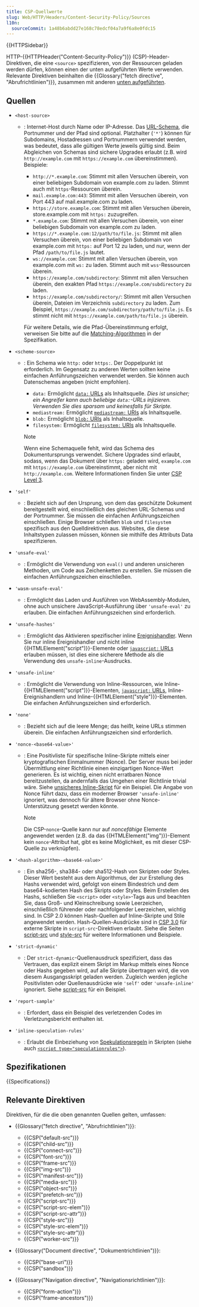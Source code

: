 ```yaml
---
title: CSP-Quellwerte
slug: Web/HTTP/Headers/Content-Security-Policy/Sources
l10n:
  sourceCommit: 1a48b6abdd27e168c78edcf04a7a9f6a8e0fdc15
---
```


{{HTTPSidebar}}

HTTP-{{HTTPHeader("Content-Security-Policy")}} (CSP)-Header-Direktiven, die eine `<source>` spezifizieren, von der Ressourcen geladen werden dürfen, können einen der unten aufgeführten Werte verwenden. Relevante Direktiven beinhalten die {{Glossary("fetch directive", "Abrufrichtlinien")}}, zusammen mit anderen [unten aufgeführten](#relevante_direktiven).

## Quellen

- `<host-source>`

  - : Internet-Host durch Name oder IP-Adresse. Das [URL-Schema](/de/docs/Learn/Common_questions/Web_mechanics/What_is_a_URL), die Portnummer und der Pfad sind optional.
    Platzhalter (`'*'`) können für Subdomains, Hostadressen und Portnummern verwendet werden, was bedeutet, dass alle gültigen Werte jeweils gültig sind.
    Beim Abgleichen von Schemas sind sichere Upgrades erlaubt (z.B. wird `http://example.com` mit `https://example.com` übereinstimmen).
    Beispiele:

    - `http://*.example.com`: Stimmt mit allen Versuchen überein, von einer beliebigen Subdomain von example.com zu laden. Stimmt auch mit `https`-Ressourcen überein.
    - `mail.example.com:443`: Stimmt mit allen Versuchen überein, von Port 443 auf mail.example.com zu laden.
    - `https://store.example.com`: Stimmt mit allen Versuchen überein, store.example.com mit `https:` zuzugreifen.
    - `*.example.com`: Stimmt mit allen Versuchen überein, von einer beliebigen Subdomain von example.com zu laden.
    - `https://*.example.com:12/path/to/file.js`: Stimmt mit allen Versuchen überein, von einer beliebigen Subdomain von example.com mit `https:` auf Port 12 zu laden, und nur, wenn der Pfad `/path/to/file.js` lautet.
    - `ws://example.com`: Stimmt mit allen Versuchen überein, von example.com mit `ws:` zu laden. Stimmt auch mit `wss`-Ressourcen überein.
    - `https://example.com/subdirectory`: Stimmt mit allen Versuchen überein, den exakten Pfad `https://example.com/subdirectory` zu laden.
    - `https://example.com/subdirectory/`: Stimmt mit allen Versuchen überein, Dateien im Verzeichnis `subdirectory` zu laden. Zum Beispiel, `https://example.com/subdirectory/path/to/file.js`. Es stimmt nicht mit `https://example.com/path/to/file.js` überein.

    Für weitere Details, wie die Pfad-Übereinstimmung erfolgt, verweisen Sie bitte auf die [Matching-Algorithmen](https://w3c.github.io/webappsec-csp/#match-schemes) in der Spezifikation.

- `<scheme-source>`

  - : Ein Schema wie `http:` oder `https:`.
    Der Doppelpunkt ist erforderlich.
    Im Gegensatz zu anderen Werten sollten keine einfachen Anführungszeichen verwendet werden.
    Sie können auch Datenschemas angeben (nicht empfohlen).

    - `data:` Ermöglicht [`data:` URLs](/de/docs/Web/URI/Schemes/data) als Inhaltsquelle.
      _Dies ist unsicher; ein Angreifer kann auch beliebige `data:`-URLs injizieren. Verwenden Sie dies sparsam und keinesfalls für Skripte._
    - `mediastream:` Ermöglicht [`mediastream:` URIs](/de/docs/Web/API/Media_Capture_and_Streams_API) als Inhaltsquelle.
    - `blob:` Ermöglicht [`blob:` URIs](/de/docs/Web/API/Blob) als Inhaltsquelle.
    - `filesystem:` Ermöglicht [`filesystem:` URIs](/de/docs/Web/API/FileSystem) als Inhaltsquelle.

    > [!NOTE]
    > Wenn eine Schemaquelle fehlt, wird das Schema des Dokumentursprungs verwendet.
    > Sichere Upgrades sind erlaubt, sodass, wenn das Dokument über `https:` geladen wird, `example.com` mit `https://example.com` übereinstimmt, aber nicht mit `http://example.com`.
    > Weitere Informationen finden Sie unter [CSP Level 3](https://www.w3.org/TR/CSP3/#match-url-to-source-list).

- `'self'`
  - : Bezieht sich auf den Ursprung, von dem das geschützte Dokument bereitgestellt wird, einschließlich des gleichen URL-Schemas und der Portnummer.
    Sie müssen die einfachen Anführungszeichen einschließen. Einige Browser schließen `blob` und `filesystem` spezifisch aus den Quelldirektiven aus.
    Websites, die diese Inhaltstypen zulassen müssen, können sie mithilfe des Attributs Data spezifizieren.
- `'unsafe-eval'`
  - : Ermöglicht die Verwendung von `eval()` und anderen unsicheren Methoden, um Code aus Zeichenketten zu erstellen.
    Sie müssen die einfachen Anführungszeichen einschließen.
- `'wasm-unsafe-eval'`
  - : Ermöglicht das Laden und Ausführen von WebAssembly-Modulen, ohne auch unsichere JavaScript-Ausführung über `'unsafe-eval'` zu erlauben.
    Die einfachen Anführungszeichen sind erforderlich.
- `'unsafe-hashes'`
  - : Ermöglicht das Aktivieren spezifischer inline [Ereignishandler](/de/docs/Web/Events/Event_handlers).
    Wenn Sie nur inline Ereignishandler und nicht inline {{HTMLElement("script")}}-Elemente oder [`javascript:` URLs](/de/docs/Web/URI/Schemes/javascript) erlauben müssen, ist dies eine sicherere Methode als die Verwendung des `unsafe-inline`-Ausdrucks.
- `'unsafe-inline'`
  - : Ermöglicht die Verwendung von Inline-Ressourcen, wie Inline-{{HTMLElement("script")}}-Elementen, [`javascript:` URLs](/de/docs/Web/URI/Schemes/javascript), Inline-Ereignishandlern und Inline-{{HTMLElement("style")}}-Elementen.
    Die einfachen Anführungszeichen sind erforderlich.
- `'none'`
  - : Bezieht sich auf die leere Menge; das heißt, keine URLs stimmen überein.
    Die einfachen Anführungszeichen sind erforderlich.
- `'nonce-<base64-value>'`

  - : Eine Positivliste für spezifische Inline-Skripte mittels einer kryptografischen Einmalnummer (Nonce).
    Der Server muss bei jeder Übermittlung einer Richtlinie einen einzigartigen Nonce-Wert generieren.
    Es ist wichtig, einen nicht erratbaren Nonce bereitzustellen, da andernfalls das Umgehen einer Richtlinie trivial wäre.
    Siehe [unsicheres Inline-Skript](/de/docs/Web/HTTP/Headers/Content-Security-Policy/script-src#unsafe_inline_script) für ein Beispiel.
    Die Angabe von Nonce führt dazu, dass ein moderner Browser `'unsafe-inline'` ignoriert, was dennoch für ältere Browser ohne Nonce-Unterstützung gesetzt werden könnte.

    > [!NOTE]
    > Die CSP-`nonce`-Quelle kann nur auf _noncefähige_ Elemente angewendet werden (z.B. da das {{HTMLElement("img")}}-Element kein `nonce`-Attribut hat, gibt es keine Möglichkeit, es mit dieser CSP-Quelle zu verknüpfen).

- `'<hash-algorithm>-<base64-value>'`
  - : Ein sha256-, sha384- oder sha512-Hash von Skripten oder Styles.
    Dieser Wert besteht aus dem Algorithmus, der zur Erstellung des Hashs verwendet wird, gefolgt von einem Bindestrich und dem base64-kodierten Hash des Skripts oder Styles.
    Beim Erstellen des Hashs, schließen Sie `<script>` oder `<style>`-Tags aus und beachten Sie, dass Groß- und Kleinschreibung sowie Leerzeichen, einschließlich führender oder nachfolgender Leerzeichen, wichtig sind.
    In CSP 2.0 können Hash-Quellen auf Inline-Skripte und Stile angewendet werden. Hash-Quellen-Ausdrücke sind in [CSP 3.0](https://www.w3.org/TR/CSP3/#external-hash) für externe Skripte in `script-src`-Direktiven erlaubt.
    Siehe die Seiten [script-src](/de/docs/Web/HTTP/Headers/Content-Security-Policy/script-src#unsafe_inline_script) und [style-src](/de/docs/Web/HTTP/Headers/Content-Security-Policy/style-src#unsafe_inline_styles) für weitere Informationen und Beispiele.
- `'strict-dynamic'`
  - : Der `strict-dynamic`-Quellenausdruck spezifiziert, dass das Vertrauen, das explizit einem Skript im Markup mittels eines Nonce oder Hashs gegeben wird, auf alle Skripte übertragen wird, die von diesem Ausgangsskript geladen werden.
    Zugleich werden jegliche Positivlisten oder Quellenausdrücke wie `'self'` oder `'unsafe-inline'` ignoriert.
    Siehe [script-src](/de/docs/Web/HTTP/Headers/Content-Security-Policy/script-src#strict-dynamic) für ein Beispiel.
- `'report-sample'`
  - : Erfordert, dass ein Beispiel des verletzenden Codes im Verletzungsbericht enthalten ist.
- `'inline-speculation-rules'`
  - : Erlaubt die Einbeziehung von [Spekulationsregeln](/de/docs/Web/API/Speculation_Rules_API) in Skripten (siehe auch [`<script type="speculationrules">`](/de/docs/Web/HTML/Element/script/type/speculationrules)).

## Spezifikationen

{{Specifications}}

## Relevante Direktiven

Direktiven, für die die oben genannten Quellen gelten, umfassen:

- {{Glossary("fetch directive", "Abrufrichtlinien")}}:

  - {{CSP("default-src")}}
  - {{CSP("child-src")}}
  - {{CSP("connect-src")}}
  - {{CSP("font-src")}}
  - {{CSP("frame-src")}}
  - {{CSP("img-src")}}
  - {{CSP("manifest-src")}}
  - {{CSP("media-src")}}
  - {{CSP("object-src")}}
  - {{CSP("prefetch-src")}}
  - {{CSP("script-src")}}
  - {{CSP("script-src-elem")}}
  - {{CSP("script-src-attr")}}
  - {{CSP("style-src")}}
  - {{CSP("style-src-elem")}}
  - {{CSP("style-src-attr")}}
  - {{CSP("worker-src")}}

- {{Glossary("Document directive", "Dokumentrichtlinien")}}:

  - {{CSP("base-uri")}}
  - {{CSP("sandbox")}}

- {{Glossary("Navigation directive", "Navigationsrichtlinien")}}:

  - {{CSP("form-action")}}
  - {{CSP("frame-ancestors")}}

